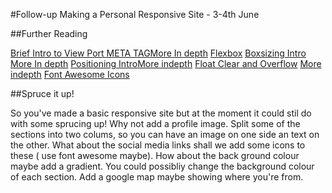 #Follow-up  Making a Personal Responsive Site -  3-4th June   

##Further Reading 

[Brief Intro to View Port META TAG](http://www.w3schools.com/css/css_rwd_viewport.asp)[More In depth](https://developer.mozilla.org/en/docs/Mozilla/Mobile/Viewport_meta_tag)
[Flexbox](https://developer.mozilla.org/en-US/docs/Web/CSS/CSS_Flexible_Box_Layout/Using_CSS_flexible_boxes)
[Boxsizing Intro](http://www.w3schools.com/cssref/css3_pr_box-sizing.asp) [More In depth](https://developer.mozilla.org/en/docs/Web/CSS/box-sizing)
[Positioning Intro](http://www.w3schools.com/css/css_positioning.asp)[More indepth](https://developer.mozilla.org/en/docs/Web/CSS/position)
[Float Clear and Overflow](http://www.w3schools.com/css/css_float.asp) [More indepth](https://css-tricks.com/all-about-floats/)
[Font Awesome Icons](http://fontawesome.io/get-started/)

##Spruce it up! 

So you've made a basic responsive site but at the moment it could stil do with some sprucing up! Why not add a profile image. 
Split some of the sections into two colums, so you can have an image on one side an text on the other. What about the social media 
links shall we add some icons to these ( use font awesome maybe). How about the back ground colour maybe add a gradient. 
You could possibliy change the background colour of each section.  Add a google map maybe showing where you're from.
